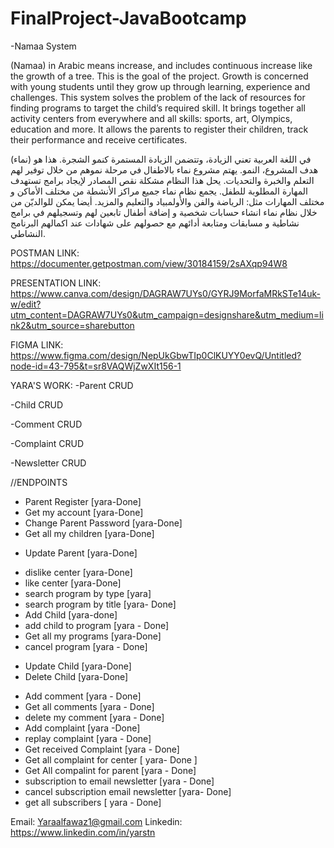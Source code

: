 # FinalProject-JavaBootcamp
-Namaa System

(Namaa) in Arabic means increase, and includes continuous increase like the growth of a tree. This is the goal of the project. Growth is concerned with young students until they grow up through learning, experience and challenges. This system solves the problem of the lack of resources for finding programs to target the child’s required skill. It brings together all activity centers from everywhere and all skills: sports, art, Olympics, education and more. It allows the parents to register their children, track their performance and receive certificates.

(نماء) في اللغة العربية تعني الزيادة، وتتضمن الزيادة المستمرة كنمو الشجرة. هذا هو هدف المشروع، النمو. يهتم مشروع نماء بالاطفال في مرحلة نموهم من خلال توفير لهم التعلم والخبرة والتحديات. يحل هذا النظام مشكلة نقص المصادر لإيجاد برامج تستهدف المهارة المطلوبة للطفل. 
يجمع نظام نماء جميع مراكز الأنشطة من مختلف الأماكن و مختلف المهارات مثل: الرياضة والفن والأولمبياد والتعليم والمزيد. أيضا يمكن للوالديّن من خلال نظام نماء انشاء حسابات شخصية و إضافة أطفال تابعين لهم وتسجيلهم في برامج نشاطية و مسابقات ومتابعة أدائهم مع حصولهم  على شهادات عند اكمالهم البرنامج النشاطي.

POSTMAN LINK:
https://documenter.getpostman.com/view/30184159/2sAXqp94W8

PRESENTATION LINK:
https://www.canva.com/design/DAGRAW7UYs0/GYRJ9MorfaMRkSTe14uk-w/edit?utm_content=DAGRAW7UYs0&utm_campaign=designshare&utm_medium=link2&utm_source=sharebutton

FIGMA LINK:
https://www.figma.com/design/NepUkGbwTIp0ClKUYY0evQ/Untitled?node-id=43-795&t=sr8VAQWjZwXIt156-1

YARA'S WORK:
-Parent CRUD

-Child CRUD

-Comment CRUD

-Complaint CRUD

-Newsletter CRUD

//ENDPOINTS
+ Parent Register [yara-Done]
+ Get my account [yara-Done]
+ Change Parent Password [yara-Done]
+ Get all my children [yara-Done]
- Update Parent [yara-Done]
+ dislike center [yara-Done]
+ like center [yara-Done]
+ search program by type [yara]
+ search program by title [yara- Done]
+ Add Child [yara-done]
+ add child to program [yara - Done]
+ Get all my programs [yara-Done]
+ cancel program [yara - Done]
- Update Child [yara-Done]
- Delete Child [yara-Done]
+ Add comment [yara - Done]
+ Get all comments [yara - Done]
+ delete my comment [yara - Done]
+ Add complaint [yara -Done]
+ replay complaint [yara - Done]
+ Get received Complaint [yara - Done]
+ Get all complaint for center [ yara- Done ]
+ Get All compalint for parent [yara - Done]
+ subscription to email newsletter [yara - Done]
+ cancel subscription email newsletter [yara- Done]
+ get all subscribers [ yara - Done]





Email: Yaraalfawaz1@gmail.com
Linkedin: https://www.linkedin.com/in/yarstn
